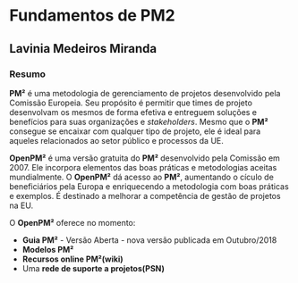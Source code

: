 # Fundamentos de PM2
## Lavinia Medeiros Miranda
### Resumo

**PM²** é uma metodologia de gerenciamento de projetos desenvolvido pela Comissão Europeia. Seu propósito
é permitir que times de projeto desenvolvam os mesmos de forma efetiva e entreguem soluções e benefícios para suas organizações
e *stakeholders*. Mesmo que o **PM²** consegue se encaixar com qualquer tipo de projeto, ele é ideal para aqueles
relacionados ao setor público e processos da UE.

**OpenPM²** é uma versão gratuita do **PM²** desenvolvido pela Comissão em 2007. Ele incorpora elementos das
boas práticas e metodologias aceitas mundialmente. O **OpenPM²** dá acesso ao **PM²**, aumentando o cículo de beneficiários
pela Europa e enriquecendo a metodologia com boas práticas e exemplos. É destinado a melhorar a competência de 
gestão de projetos na EU.

O **OpenPM²** oferece no momento:

* **Guia PM²** - Versão Aberta - nova versão publicada em Outubro/2018
* **Modelos PM²**
* **Recursos online PM²(wiki)**
* Uma **rede de suporte a projetos(PSN)** 
